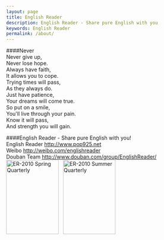 ```yaml
---
layout: page
title: English Reader
description: English Reader - Share pure English with you
keywords: English Reader
permalink: /about/
---
```

####Never    
Never give up,  
Never lose hope.  
Always have faith,  
It allows you to cope.  
Trying times will pass,  
As they always do.  
Just have patience,  
Your dreams will come true.  
So put on a smile,  
You'll live through your pain.  
Know it will pass,  
And strength you will gain.    


####English Reader - Share pure English with you!       
English Reader    <http://www.pop925.net>    
Weibo    <http://weibo.com/englishreader>    
Douban Team    <http://www.douban.com/group/EnglishReader/>   
<a href="http://cid-b87862d14af4db23.skydrive.live.com/self.aspx/.Public/book/ER1001.pdf/" target="_blank"><img alt=" ER-2010 Spring Quarterly" border="0" src="http://ww2.sinaimg.cn/small/4df62ff3gw1eq8giscm86j20e30jy0wj.jpg" height="200" width="141" /></a>&nbsp;&nbsp;
<a href="http://cid-b87862d14af4db23.office.live.com/self.aspx/.Public/book/ER1002.pdf/" target="_blank"><img alt=" ER-2010 Summer Quarterly" border="0" src="http://ww3.sinaimg.cn/small/4df62ff3gw1eq8git08q0j20di0j20uv.jpg" height="200" width="141" /></a>

